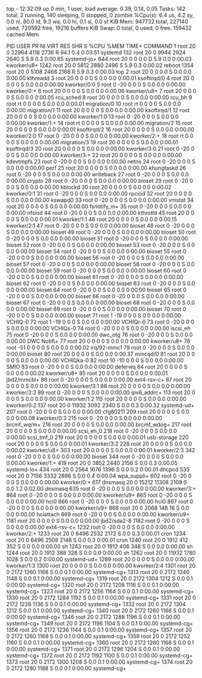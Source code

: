 top - 12:32:09 up 0 min,  1 user,  load average: 0.39, 0.14, 0.05
Tasks: 142 total,   2 running, 140 sleeping,   0 stopped,   0 zombie
%Cpu(s):  6.4 us,  4.2 sy,  0.0 ni, 80.0 id,  9.3 wa,  0.0 hi,  0.1 si,  0.0 st
KiB Mem:    947732 total,   227140 used,   720592 free,    19216 buffers
KiB Swap:        0 total,        0 used,        0 free.   159432 cached Mem

  PID USER      PR  NI    VIRT    RES    SHR S  %CPU %MEM     TIME+ COMMAND
    1 root      20   0   22964   4116   2736 R  94.1  0.4   0:03.51 systemd
  132 root      20   0    9944   2924   2640 S   5.9  0.3   0:00.65 systemd-jo+
  644 root      20   0       0      0      0 D   5.9  0.0   0:00.03 kworker/u8+
 1242 root      20   0    5812   2880   2496 S   5.9  0.3   0:00.02 reboot
 1354 root      20   0    5108   2468   2168 R   5.9  0.3   0:00.03 top
    2 root      20   0       0      0      0 S   0.0  0.0   0:00.00 kthreadd
    3 root      20   0       0      0      0 S   0.0  0.0   0:00.01 ksoftirqd/0
    4 root      20   0       0      0      0 S   0.0  0.0   0:00.00 kworker/0:0
    5 root       0 -20       0      0      0 S   0.0  0.0   0:00.00 kworker/0:+
    6 root      20   0       0      0      0 S   0.0  0.0   0:00.06 kworker/u8+
    7 root      20   0       0      0      0 S   0.0  0.0   0:00.05 rcu_sched
    8 root      20   0       0      0      0 S   0.0  0.0   0:00.00 rcu_bh
    9 root      rt   0       0      0      0 S   0.0  0.0   0:00.01 migration/0
   10 root      rt   0       0      0      0 S   0.0  0.0   0:00.00 migration/1
   11 root      20   0       0      0      0 S   0.0  0.0   0:00.00 ksoftirqd/1
   12 root      20   0       0      0      0 S   0.0  0.0   0:00.00 kworker/1:0
   13 root       0 -20       0      0      0 S   0.0  0.0   0:00.00 kworker/1:+
   14 root      rt   0       0      0      0 S   0.0  0.0   0:00.00 migration/2
   15 root      20   0       0      0      0 S   0.0  0.0   0:00.01 ksoftirqd/2
   16 root      20   0       0      0      0 S   0.0  0.0   0:00.00 kworker/2:0
   17 root       0 -20       0      0      0 S   0.0  0.0   0:00.00 kworker/2:+
   18 root      rt   0       0      0      0 S   0.0  0.0   0:00.00 migration/3
   19 root      20   0       0      0      0 S   0.0  0.0   0:00.01 ksoftirqd/3
   20 root      20   0       0      0      0 S   0.0  0.0   0:00.00 kworker/3:0
   21 root       0 -20       0      0      0 S   0.0  0.0   0:00.00 kworker/3:+
   22 root      20   0       0      0      0 S   0.0  0.0   0:00.00 kdevtmpfs
   23 root       0 -20       0      0      0 S   0.0  0.0   0:00.00 netns
   24 root       0 -20       0      0      0 S   0.0  0.0   0:00.00 perf
   25 root      20   0       0      0      0 S   0.0  0.0   0:00.00 khungtaskd
   26 root       0 -20       0      0      0 S   0.0  0.0   0:00.00 writeback
   27 root       0 -20       0      0      0 S   0.0  0.0   0:00.00 crypto
   28 root       0 -20       0      0      0 S   0.0  0.0   0:00.00 bioset
   29 root       0 -20       0      0      0 S   0.0  0.0   0:00.00 kblockd
   30 root      20   0       0      0      0 S   0.0  0.0   0:00.02 kworker/0:1
   31 root       0 -20       0      0      0 S   0.0  0.0   0:00.00 rpciod
   32 root      20   0       0      0      0 S   0.0  0.0   0:00.00 kswapd0
   33 root       0 -20       0      0      0 S   0.0  0.0   0:00.00 vmstat
   34 root      20   0       0      0      0 S   0.0  0.0   0:00.00 fsnotify_m+
   35 root       0 -20       0      0      0 S   0.0  0.0   0:00.00 nfsiod
   44 root       0 -20       0      0      0 S   0.0  0.0   0:00.00 kthrotld
   45 root      20   0       0      0      0 S   0.0  0.0   0:00.01 kworker/1:1
   46 root      20   0       0      0      0 S   0.0  0.0   0:00.15 kworker/2:1
   47 root       0 -20       0      0      0 S   0.0  0.0   0:00.00 bioset
   48 root       0 -20       0      0      0 S   0.0  0.0   0:00.00 bioset
   49 root       0 -20       0      0      0 S   0.0  0.0   0:00.00 bioset
   50 root       0 -20       0      0      0 S   0.0  0.0   0:00.00 bioset
   51 root       0 -20       0      0      0 S   0.0  0.0   0:00.00 bioset
   52 root       0 -20       0      0      0 S   0.0  0.0   0:00.00 bioset
   53 root       0 -20       0      0      0 S   0.0  0.0   0:00.00 bioset
   54 root       0 -20       0      0      0 S   0.0  0.0   0:00.00 bioset
   55 root       0 -20       0      0      0 S   0.0  0.0   0:00.00 bioset
   56 root       0 -20       0      0      0 S   0.0  0.0   0:00.00 bioset
   57 root       0 -20       0      0      0 S   0.0  0.0   0:00.00 bioset
   58 root       0 -20       0      0      0 S   0.0  0.0   0:00.00 bioset
   59 root       0 -20       0      0      0 S   0.0  0.0   0:00.00 bioset
   60 root       0 -20       0      0      0 S   0.0  0.0   0:00.00 bioset
   61 root       0 -20       0      0      0 S   0.0  0.0   0:00.00 bioset
   62 root       0 -20       0      0      0 S   0.0  0.0   0:00.00 bioset
   63 root       0 -20       0      0      0 S   0.0  0.0   0:00.00 bioset
   64 root       0 -20       0      0      0 S   0.0  0.0   0:00.00 bioset
   65 root       0 -20       0      0      0 S   0.0  0.0   0:00.00 bioset
   66 root       0 -20       0      0      0 S   0.0  0.0   0:00.00 bioset
   67 root       0 -20       0      0      0 S   0.0  0.0   0:00.00 bioset
   68 root       0 -20       0      0      0 S   0.0  0.0   0:00.00 bioset
   69 root       0 -20       0      0      0 S   0.0  0.0   0:00.00 bioset
   70 root       0 -20       0      0      0 S   0.0  0.0   0:00.00 bioset
   71 root       1 -19       0      0      0 S   0.0  0.0   0:00.00 VCHIQ-0
   72 root       1 -19       0      0      0 S   0.0  0.0   0:00.00 VCHIQr-0
   73 root       0 -20       0      0      0 S   0.0  0.0   0:00.00 VCHIQs-0
   74 root       0 -20       0      0      0 S   0.0  0.0   0:00.00 iscsi_eh
   75 root       0 -20       0      0      0 S   0.0  0.0   0:00.00 dwc_otg
   76 root       0 -20       0      0      0 S   0.0  0.0   0:00.00 DWC Notifi+
   77 root      20   0       0      0      0 S   0.0  0.0   0:00.00 kworker/u8+
   78 root     -51   0       0      0      0 S   0.0  0.0   0:00.02 irq/92-mmc1
   79 root       0 -20       0      0      0 S   0.0  0.0   0:00.00 bioset
   80 root      20   0       0      0      0 S   0.0  0.0   0:00.37 mmcqd/0
   81 root      20   0       0      0      0 S   0.0  0.0   0:00.00 VCHIQka-0
   82 root      10 -10       0      0      0 S   0.0  0.0   0:00.00 SMIO
   83 root       0 -20       0      0      0 S   0.0  0.0   0:00.00 deferwq
   84 root      20   0       0      0      0 S   0.0  0.0   0:00.02 kworker/u8+
   85 root      20   0       0      0      0 S   0.0  0.0   0:00.01 jbd2/mmcbl+
   86 root       0 -20       0      0      0 S   0.0  0.0   0:00.00 ext4-rsv-c+
   87 root      20   0       0      0      0 S   0.0  0.0   0:00.00 kworker/3:1
   88 root      20   0       0      0      0 S   0.0  0.0   0:00.00 kworker/2:2
   89 root       0 -20       0      0      0 S   0.0  0.0   0:00.00 ipv6_addrc+
  113 root      20   0       0      0      0 S   0.0  0.0   0:00.00 kworker/1:2
  115 root      20   0       0      0      0 S   0.0  0.0   0:00.00 kworker/0:2
  137 root      20   0   11932   3092   2340 S   0.0  0.3   0:00.32 systemd-ud+
  207 root       0 -20       0      0      0 S   0.0  0.0   0:00.00 cfg80211
  209 root      20   0       0      0      0 S   0.0  0.0   0:00.08 kworker/0:3
  215 root       0 -20       0      0      0 S   0.0  0.0   0:00.00 brcmf_wq/m+
  216 root      20   0       0      0      0 S   0.0  0.0   0:00.00 brcmf_wdog+
  217 root      20   0       0      0      0 S   0.0  0.0   0:00.00 scsi_eh_0
  218 root       0 -20       0      0      0 S   0.0  0.0   0:00.00 scsi_tmf_0
  219 root      20   0       0      0      0 S   0.0  0.0   0:00.01 usb-storage
  220 root      20   0       0      0      0 S   0.0  0.0   0:00.01 kworker/3:2
  228 root      20   0       0      0      0 S   0.0  0.0   0:00.02 kworker/u8+
  303 root      20   0       0      0      0 S   0.0  0.0   0:00.01 kworker/2:3
  342 root       0 -20       0      0      0 S   0.0  0.0   0:00.00 bioset
  344 root       0 -20       0      0      0 S   0.0  0.0   0:00.00 kworker/1:+
  419 root      20   0    3852   2440   2156 S   0.0  0.3   0:00.05 systemd-lo+
  434 root      20   0    2564   1676   1396 S   0.0  0.2   0:00.01 dhcpcd
  535 root      20   0    7156   3332   2896 S   0.0  0.4   0:00.04 wpa_suppli+
  602 root       0 -20       0      0      0 S   0.0  0.0   0:00.00 kworker/0:+
  617 dnsmasq   20   0   15212  11308   2108 S   0.0  1.2   0:02.00 dnsmasq
  635 root       0 -20       0      0      0 S   0.0  0.0   0:00.00 kworker/3:+
  864 root       0 -20       0      0      0 S   0.0  0.0   0:00.00 kworker/u9+
  865 root       0 -20       0      0      0 S   0.0  0.0   0:00.00 hci0
  866 root       0 -20       0      0      0 S   0.0  0.0   0:00.00 hci0
  867 root       0 -20       0      0      0 S   0.0  0.0   0:00.00 kworker/u9+
  868 root      20   0    2068    148     16 S   0.0  0.0   0:00.00 hciattach
  869 root       0 -20       0      0      0 S   0.0  0.0   0:00.00 kworker/u9+
 1181 root      20   0       0      0      0 S   0.0  0.0   0:00.00 jbd2/sda2-8
 1182 root       0 -20       0      0      0 S   0.0  0.0   0:00.00 ext4-rsv-c+
 1232 root       0 -20       0      0      0 S   0.0  0.0   0:00.00 kworker/2:+
 1233 root      20   0    6496   2532   2172 S   0.0  0.3   0:00.01 cron
 1234 root      20   0    6496   2508   2148 S   0.0  0.3   0:00.01 cron
 1240 root      20   0    1912    412    352 S   0.0  0.0   0:00.00 sh
 1243 root      20   0    1912    408    348 S   0.0  0.0   0:00.00 sh
 1244 root      20   0    1912    388    328 S   0.0  0.0   0:00.00 sh
 1262 root      20   0   11932   1780   1028 S   0.0  0.2   0:00.00 systemd-ud+
 1289 root      20   0       0      0      0 S   0.0  0.0   0:00.00 kworker/1:3
 1300 root      20   0       0      0      0 S   0.0  0.0   0:00.00 kworker/2:4
 1301 root      20   0    2172   1260   1168 S   0.0  0.1   0:00.00 systemd-cg+
 1313 root      20   0    2172   1240   1148 S   0.0  0.1   0:00.00 systemd-cg+
 1319 root      20   0    2172   1304   1212 S   0.0  0.1   0:00.00 systemd-cg+
 1320 root      20   0    2172   1208   1116 S   0.0  0.1   0:00.00 systemd-cg+
 1323 root      20   0    2172   1256   1164 S   0.0  0.1   0:00.00 systemd-cg+
 1330 root      20   0    2172   1284   1192 S   0.0  0.1   0:00.00 systemd-cg+
 1331 root      20   0    2172   1228   1136 S   0.0  0.1   0:00.00 systemd-cg+
 1332 root      20   0    2172   1304   1212 S   0.0  0.1   0:00.00 systemd-cg+
 1340 root      20   0    2172   1260   1168 S   0.0  0.1   0:00.00 systemd-cg+
 1346 root      20   0    2172   1288   1196 S   0.0  0.1   0:00.00 systemd-cg+
 1349 root      20   0    2172   1196   1104 S   0.0  0.1   0:00.00 systemd-cg+
 1356 root      20   0    2172   1236   1144 S   0.0  0.1   0:00.00 systemd-cg+
 1357 root      20   0    2172   1260   1168 S   0.0  0.1   0:00.00 systemd-cg+
 1359 root      20   0    2172   1252   1160 S   0.0  0.1   0:00.00 systemd-cg+
 1360 root      20   0    2172   1260   1168 S   0.0  0.1   0:00.00 systemd-cg+
 1371 root      20   0    2172   1296   1204 S   0.0  0.1   0:00.00 systemd-cg+
 1372 root      20   0    2172   1192   1100 S   0.0  0.1   0:00.00 systemd-cg+
 1373 root      20   0    2172   1300   1208 S   0.0  0.1   0:00.00 systemd-cg+
 1374 root      20   0    2172   1280   1188 S   0.0  0.1   0:00.00 systemd-cg+
